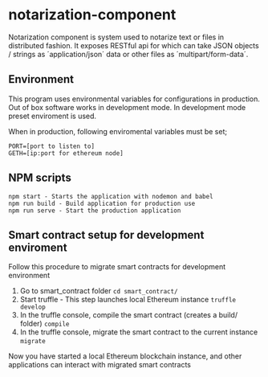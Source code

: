 # notarization-component

Notarization component is system used to notarize text or files in distributed fashion. It exposes RESTful api for which can take JSON objects / strings as ´application/json´ data or other files as ´multipart/form-data´.

## Environment

This program uses environmental variables for configurations in production. Out of box software works in development mode. In development mode preset enviroment is used.

When in production, following enviromental variables must be set;

```
PORT=[port to listen to]
GETH=[ip:port for ethereum node]
```

## NPM scripts

```
npm start - Starts the application with nodemon and babel
npm run build - Build application for production use
npm run serve - Start the production application
```

## Smart contract setup for development enviroment

Follow this procedure to migrate smart contracts for development environment

1. Go to smart_contract folder
   `cd smart_contract/`
2. Start truffle - This step launches local Ethereum instance
   `truffle develop`
3. In the truffle console, compile the smart contract (creates a build/ folder)
   `compile`
4. In the truffle console, migrate the smart contract to the current instance
   `migrate`

Now you have started a local Ethereum blockchain instance, and other applications can interact with migrated smart contracts
